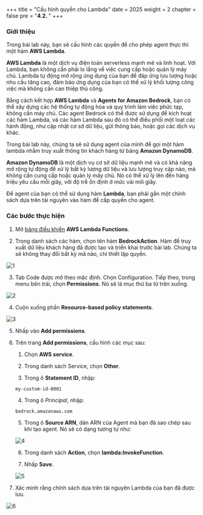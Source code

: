 +++
title = "Cấu hình quyền cho Lambda"
date = 2025
weight = 2
chapter = false
pre = "<b>4.2. </b>"
+++

### Giới thiệu

Trong bài lab này, bạn sẽ cấu hình các quyền để cho phép agent thực thi một hàm **AWS Lambda**.

**AWS Lambda** là một dịch vụ điện toán serverless mạnh mẽ và linh hoạt. Với Lambda, bạn không cần phải lo lắng về việc cung cấp hoặc quản lý máy chủ. Lambda tự động mở rộng ứng dụng của bạn để đáp ứng lưu lượng hoặc nhu cầu tăng cao, đảm bảo ứng dụng của bạn có thể xử lý khối lượng công việc mà không cần can thiệp thủ công.

Bằng cách kết hợp **AWS Lambda** và **Agents for Amazon Bedrock**, bạn có thể xây dựng các hệ thống tự động hóa và quy trình làm việc phức tạp, không cần máy chủ. Các agent Bedrock có thể được sử dụng để kích hoạt các hàm Lambda, và các hàm Lambda sau đó có thể điều phối một loạt các hành động, như cập nhật cơ sở dữ liệu, gửi thông báo, hoặc gọi các dịch vụ khác.

Trong bài lab này, chúng ta sẽ sử dụng agent của mình để gọi một hàm lambda nhằm truy xuất thông tin khách hàng từ bảng **Amazon DynamoDB**.

**Amazon DynamoDB** là một dịch vụ cơ sở dữ liệu mạnh mẽ và có khả năng mở rộng tự động để xử lý bất kỳ lượng dữ liệu và lưu lượng truy cập nào, mà không cần cung cấp hoặc quản lý máy chủ. Nó có thể xử lý lên đến hàng triệu yêu cầu mỗi giây, với độ trễ ổn định ở mức vài mili giây.

Để agent của bạn có thể sử dụng hàm **Lambda**, bạn phải gắn một chính sách dựa trên tài nguyên vào hàm để cấp quyền cho agent.

### Các bước thực hiện

1. Mở [bảng điều khiển](https://us-west-2.console.aws.amazon.com/lambda/home?region=us-west-2#/functions) **AWS Lambda Functions**.

2. Trong danh sách các hàm, chọn tên hàm **BedrockAction**. Hàm để truy xuất dữ liệu khách hàng đã được tạo và triển khai trước bài lab. Chúng ta sẽ không thay đổi bất kỳ mã nào, chỉ thiết lập quyền.

![1](/images/4/4.2/1.png)

3. Tab Code được mở theo mặc định. Chọn Configuration. Tiếp theo, trong menu bên trái, chọn **Permissions**. Nó sẽ là mục thứ ba từ trên xuống.

![2](/images/4/4.2/2.png)

4. Cuộn xuống phần **Resource-based policy statements**.

![3](/images/4/4.2/3.png)

5. Nhấp vào **Add permissions**.

6. Trên trang **Add permissions**, cấu hình các mục sau:

    1. Chọn **AWS service**.

    2. Trong danh sách Service, chọn **Other**.

    3. Trong ô **Statement ID**, nhập:


    `my-custom-id-0001`

    4. Trong ô *Principal*, nhập:

    `bedrock.amazonaws.com`

    5. Trong ô **Source ARN**, dán ARN của Agent mà bạn đã sao chép sau khi tạo agent. Nó sẽ có dạng tương tự như:

    ![4](/images/4/4.2/4.png)

    6. Trong danh sách **Action**, chọn **lambda:InvokeFunction**.

    7. Nhấp **Save**.

    ![5](/images/4/4.2/5.png)

7. Xác minh rằng chính sách dựa trên tài nguyên Lambda của bạn đã được lưu.

![6](/images/4/4.2/6.png)